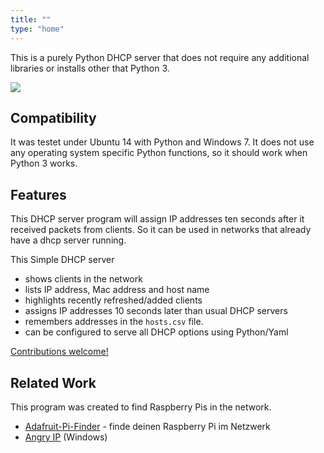 ```yaml
---
title: ""
type: "home"
---
```


This is a purely Python DHCP server that does not require any additional libraries or installs other that Python 3.

![](/img/windows-tk.png)

## Compatibility

It was testet under Ubuntu 14 with Python and Windows 7.
It does not use any operating system specific Python functions, so it should work when Python 3 works.

## Features

This DHCP server program will assign IP addresses ten seconds after it received packets from clients. So it can be used in networks that already have a dhcp server running.

This Simple DHCP server

- shows clients in the network
- lists IP address, Mac address and host name
- highlights recently refreshed/added clients
- assigns IP addresses 10 seconds later than usual DHCP servers
- remembers addresses in the `hosts.csv` file.
- can be configured to serve all DHCP options using Python/Yaml

[Contributions welcome!][1]

## Related Work

This program was created to find Raspberry Pis in the network.

- [Adafruit-Pi-Finder](https://github.com/adafruit/Adafruit-Pi-Finder) - finde deinen Raspberry Pi im Netzwerk
- [Angry IP](https://angryip.org/) (Windows)

[1]: /contribute

